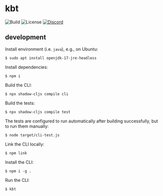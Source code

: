 # kbt

![Build](https://img.shields.io/github/checks-status/kubelt/kubelt/main)
![License](https://img.shields.io/github/license/kubelt/kubelt)
[![Discord](https://img.shields.io/discord/790660849471062046?label=Discord)](https://discord.gg/m8NbsgByA9)

## development

Install environment (i.e. `java`), e.g., on Ubuntu:

```
$ sudo apt install openjdk-17-jre-headless
```

Install dependencies:

```
$ npm i
```

Build the CLI:

```
$ npx shadow-cljs compile cli
```

Build the tests:

```
$ npx shadow-cljs compile test
```

The tests are configured to run automatically after building successfully, but to run them manually:

```
$ node target/cli-test.js
```

Link the CLI locally:

```
$ npm link
```

Install the CLI:

```
$ npm i -g .
```

Run the CLI:

```
$ kbt
```
